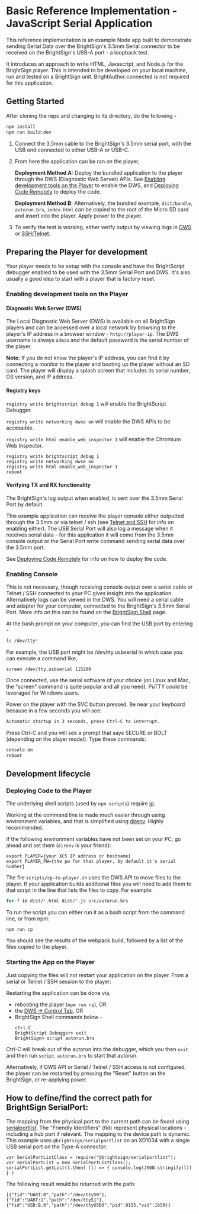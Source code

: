 # Basic Reference Implementation - JavaScript Serial Application

This reference implementation is an example Node app built to demonstrate sending Serial Data over the BrightSign's 3.5mm Serial connector to be received on the BrightSign's USB-A port - a loopback test.

It introduces an approach to write HTML, Javascript, and Node.js for the BrightSign player. This is intended to be developed on your local machine, run and tested on a BrightSign unit. BrightAuthor:connected is not required for this application. 

## Getting Started

After cloning the repo and changing to its directory, do the following -

```bash
npm install
npm run build:dev
```

1. Connect the 3.5mm cable to the BrightSign's 3.5mm serial port, with the USB end connected to either USB-A or USB-C. 
2. From here the application can be ran on the player,

    **Deployment Method A:** Deploy the bundled application to the player through the DWS (Diagnostic Web Server) APIs. See [Enabling development tools on the Player](#enabling-development-tools-on-the-player) to enable the DWS, and [Deploying Code Remotely](#deploying-code-to-the-player) to deploy the code. 

    **Deployment Method B:** Alternatively, the bundled example, `dist/bundle`, `autorun.brs`, `index.html` can be copied to the root of the Micro SD card and insert into the player. Apply power to the player. 

3. To verify the test is working, either verify output by viewing logs in [DWS](#diagnostic-web-server-dws) or [SSH/Telnet](#verifying-tx-and-rx-functionality). 

## Preparing the Player for development

Your player needs to be setup with the console and have the BrightScript debugger enabled to be used with the 3.5mm Serial Port and DWS. It's also usually a good idea to start with a player that is factory reset.

### Enabling development tools on the Player

#### Diagnostic Web Server (DWS)

The Local Diagnostic Web Server (DWS) is available on all BrightSign players and can be accessed over a local network by browsing to the player's IP address in a browser window - `http://player-ip`. The DWS username is always `admin` and the default password is the serial number of the player.

**Note:** If you do not know the player's IP address, you can find it by connecting a monitor to the player and booting up the player without an SD card. The player will display a splash screen that includes its serial number, OS version, and IP address.

#### Registry keys

`registry write brightscript debug 1` will enable the BrightScript Debugger.

`registry write networking dwse on` will enable the DWS APIs to be accessible.

`registry write html enable_web_inspector 1` will enable the Chromium Web Inspector.

```
registry write brightscript debug 1
registry write networking dwse on
registry write html enable_web_inspector 1
reboot
```

#### Verifying TX and RX functionality

The BrightSign's log output when enabled, is sent over the 3.5mm Serial Port by default. 

This example application can receive the player console either outputted through the 3.5mm or via telnet / ssh (see [Telnet and SSH](https://docs.brightsign.biz/advanced/telnet-and-ssh) for info on enabling either). The USB Serial Port will also log a message when it receives serial data -  for this application it will come from the 3.5mm console output or the Serial Port write command sending serial data over the 3.5mm port. 

See [Deploying Code Remotely](#deploying-code-to-the-player) for info on how to deploy the code. 

### Enabling Console

This is not necessary, though receiving console output over a serial cable or Telnet / SSH connected to your PC gives insight into the application. Alternatively logs can be viewed in the DWS. You will need a serial cable and adapter for your computer, connected to the BrightSign's 3.5mm Serial Port. More info on this can be found on the [BrightSign Shell](https://docs.brightsign.biz/developers/brightsign-shell) page.

At the bash prompt on your computer, you can find the USB port by entering -
```bash
ls /dev/tty*
```

For example, the USB port might be /dev/tty.usbserial in which case you can execute a command like,
```
screen /dev/tty.usbserial 115200 
```

Once connected, use the serial software of your choice (on Linux and Mac, the "screen" command is quite popular and all you need). PuTTY could be leveraged for Windows users.

Power on the player with the SVC button pressed. Be near your keyboard because in a few seconds you will see:

```bash
Automatic startup in 3 seconds, press Ctrl-C to interrupt.
```

Press Ctrl-C and you will see a prompt that says SECURE or BOLT (depending on the player model). Type these commands:

```bash
console on
reboot
```

## Development lifecycle

### Deploying Code to the Player

The underlying shell scripts (used by `npm scripts`) require [jq](https://stedolan.github.io/jq/download/). 

Working at the command line is made much easier through using environment variables, and that is simplified using [direnv](https://direnv.net/docs/installation.html). Highly recommended.

If the following environment variables have not been set on your PC, go ahead and set them (`direnv` is your friend):

```
export PLAYER={your XC5 IP address or hostname}
export PLAYER_PW={the pw for that player, by default it's serial number}
```

The file `scripts/cp-to-player.sh` uses the DWS API to move files to the player. If your application builds additional files you will need to add them to that script in the line that lists the files to copy. For example:

```bash
for f in dist/*.html dist/*.js src/autorun.brs
```

To run the script you can either run it as a bash script from the command line, or from npm:

```
npm run cp
```

You should see the results of the webpack build, followed by a list of the files copied to the player.

### Starting the App on the Player

Just copying the files will not restart your application on the player. From a serial or Telnet / SSH session to the player:

Restarting the application can be done via, 
* rebooting the player (`npm run rp`), OR
* the [DWS -> Control Tab](https://docs.brightsign.biz/advanced/diagnostic-web-server-dws#L5wO3), OR
* BrightSign Shell commands below -
  ```
  ctrl-C
  BrightScript Debugger> exit
  BrightSign> script autorun.brs
  ```

Ctrl-C will break out of the autorun into the debugger, which you then `exit` and then run `script autorun.brs`  to start that autorun.

Alternatively, if DWS API or Serial / Telnet / SSH access is not configured, the player can be restarted by pressing the "Reset" button on the BrightSign, or re-applying power.

## How to define/find the correct path for BrightSign SerialPort:

The mapping from the physical port to the current path can be found using [serialportlist](https://docs.brightsign.biz/developers/serialportlist).
The "Friendly Identifiers" (fid) represent physical locations - including a hub port if relevant. The mapping to the device path is dynamic.
This example uses `@brightsign/serialportlist` on an XD1034 with a single USB serial port on the Type-A connector:

```
var SerialPortListClass = require("@brightsign/serialportlist");
var serialPortList = new SerialPortListClass();
serialPortList.getList().then( (l) => { console.log(JSON.stringify(l)) } )
```
  

The following result would be returned with the path:

```
[{"fid":"UART:0","path":"/dev/ttyS0"},{"fid":"UART:1","path":"/dev/ttyS1"},{"fid":"USB:B.0","path":"/dev/ttyUSB0","pid":9155,"vid":1659}]
```
